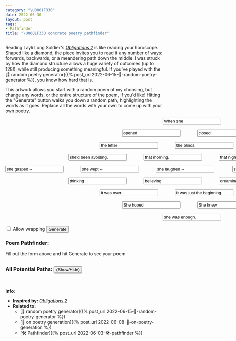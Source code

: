 ```yaml
---
category: "\U0001F330"
date: 2022-06-30
layout: post
tags:
- Pathfinder
title: "\U0001F330 concrete poetry pathfinder"
---
```


Reading Layli Long Soldier's [_Obligations 2_](https://www.poetryfoundation.org/poems/149976/obligations-2) is like reading your horoscope. Shaped like a diamond, the piece invites you to read it any number of ways: forwards, backwards, or a meandering path down the middle. I was struck by how the diamond structure allows a huge variety of outcomes (up to 128!), while still producing something meaningful. If you've played with the [🌰 random poetry generator]({% post_url 2022-06-15-🌰-random-poetry-generator %}), you know how hard that is.

This artwork allows you start with a random poem of my choosing, but change any words, or the entire structure of the poem, if you'd like! Hitting the "Generate" button walks you down a random path, highlighting the words as it goes. Replace all the words with your own to come up with your own poetry. 

<script type="text/javascript" src="/assets/js/concrete_poetry_generator.js"></script>

<style>
       .inline-inputs {
           display: inline;
       }
</style>


<form action="#" onsubmit="onSubmit(); return false;">
<div id="diamond" style="width:1400px;">
    <div style="margin-left: 500px;"><input class="inline-inputs" type="text" id="1-1" value="When she" /></div>
    <br />
    <div style="margin-left: 370px;">
        <input class="inline-inputs" type="text" id="2-1" value="opened" /><span style="width: 50px; display: inline-block;"></span>
        <input class="inline-inputs" type="text" id="2-2" value="closed" />
    </div>
    <br />
    <div style="margin-left: 300px;">
        <input class="inline-inputs" type="text" id="3-1" value="the letter" /><span style="width: 50px; display: inline-block;"></span> <input class="inline-inputs" type="text" id="3-2" value="the blinds" /><span style="width: 50px; display: inline-block;"></span>
        <input class="inline-inputs" type="text" id="3-3" value="her eyes" />
    </div>
    <br />
    <div style="margin-left: 200px;">
        <input class="inline-inputs" type="text" id="4-1" value="she'd been avoiding," /><span style="width: 50px; display: inline-block;"></span> <input class="inline-inputs" type="text" id="4-2" value="that morning," /><span style="width: 50px; display: inline-block;"></span>
        <input class="inline-inputs" type="text" id="4-3" value="that night," />
        <span style="width: 50px; display: inline-block;"></span>
        <input class="inline-inputs" type="text" id="4-4" value="against the sun," />
    </div>
    <br />
    <div>
        <input class="inline-inputs" type="text" id="5-1" value="she gasped --" /><span style="width: 50px; display: inline-block;"></span> <input class="inline-inputs" type="text" id="5-2" value="she wept --" /><span style="width: 50px; display: inline-block;"></span>
        <input class="inline-inputs" type="text" id="5-3" value="she laughed --" /> <span style="width: 50px; display: inline-block;"></span> <input class="inline-inputs" type="text" id="5-4" value="she smiled --" /><span style="width: 50px; display: inline-block;"></span>
        <input class="inline-inputs" type="text" id="5-5" value="she raised her arms --" />
    </div>
    <br />
    <div style="margin-left: 200px;">
        <input class="inline-inputs" type="text" id="6-1" value="thinking" /><span style="width: 50px; display: inline-block;"></span> <input class="inline-inputs" type="text" id="6-2" value="believing" /><span style="width: 50px; display: inline-block;"></span>
        <input class="inline-inputs" type="text" id="6-3" value="dreaming" />
        <span style="width: 50px; display: inline-block;"></span>
        <input class="inline-inputs" type="text" id="6-4" value="enjoying the sounds" />
    </div>
    <br />
    <div style="margin-left: 300px;">
        <input class="inline-inputs" type="text" id="7-1" value="it was over." /><span style="width: 50px; display: inline-block;"></span> <input class="inline-inputs" type="text" id="7-2" value="it was just the beginning." /><span style="width: 50px; display: inline-block;"></span>
        <input class="inline-inputs" type="text" id="7-3" value="of youthful laughter." />
    </div>
    <br />
    <div style="margin-left: 370px;"><input class="inline-inputs" type="text" id="8-1" value="She hoped" /><span style="width: 50px; display: inline-block;"></span> <input class="inline-inputs" type="text" id="8-2" value="She knew" /></div>
    <br />
    <div style="margin-left: 500px;"><input class="inline-inputs" type="text" id="9-1" value="she was enough." /></div>
    </div>
    <br />
    <input class="inline-inputs" type="checkbox" id="wrap" /> Allow wrapping
    <input class="inline-inputs" type="submit" value="Generate" />
</form>

<h3>Poem Pathfinder:</h3>
<p id="poem">Fill out the form above and hit Generate to see your poem</p>
<br />
<div id="send_me_box" style="display: none;">
    Like what you made? <a id="send_me_link">Send Me Your Poem</a> or
    <a href="https://twitter.com/intent/tweet?via={{site.twitter_username}}&url={{ site.url | append: page.url | append: '?ref=twitter_share' | url_encode}}">tweet at me</a>
</div>
<div>
    <h3 style="display: inline;">All Potential Paths:</h3>
    <button style="display: inline;" type="button" onclick="return showOrHideAllPaths()">(Show/Hide)</button>
</div>
<br />
<div id="all_poems" style="display: none;">Fill out the form above and hit Generate to see your poems</div>
<br/>

**Info**:
- **Inspired by:**  [_Obligations 2_](https://www.poetryfoundation.org/poems/149976/obligations-2) 
- **Related to:**
	- [🌰 random poetry generator]({% post_url 2022-06-15-🌰-random-poetry-generator %})
	- [🌰 on poetry generation]({% post_url 2022-06-08-🌰-on-poetry-generation %})
	- [🛠️ Pathfinder]({% post_url 2022-06-03-🛠️-pathfinder %})